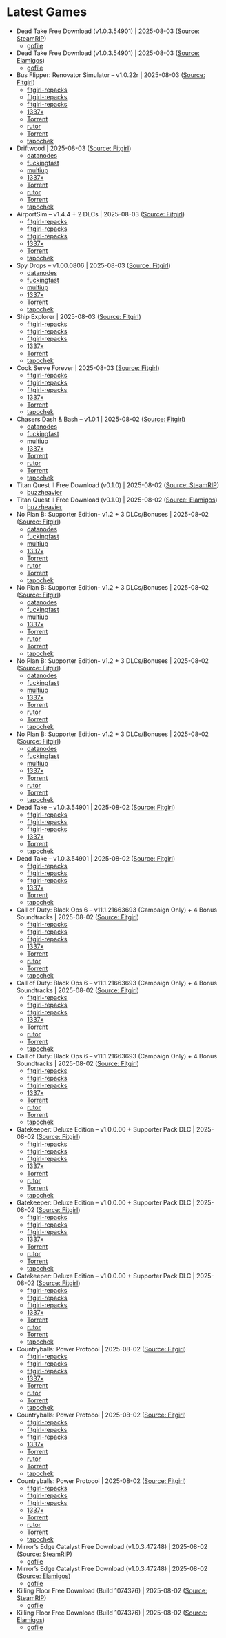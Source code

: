 # Latest Games

- Dead Take Free Download (v1.0.3.54901) | 2025-08-03 ([Source: SteamRIP](https://steamrip.com/dead-take-free-download/))
  - [gofile](https://gofile.io/d/vqZKXn)
- Dead Take Free Download (v1.0.3.54901) | 2025-08-03 ([Source: Elamigos](https://steamrip.com/dead-take-free-download/))
  - [gofile](https://gofile.io/d/vqZKXn)
- Bus Flipper: Renovator Simulator – v1.0.22r | 2025-08-03 ([Source: Fitgirl](https://fitgirl-repacks.site/bus-flipper-renovator-simulator/))
  - [fitgirl-repacks](https://paste.fitgirl-repacks.site/?dbb84b728e66194d#Ch7pem1Gqt9E1FL7ETqY85kFDLfEsGXU83paGmfrS1zy)
  - [fitgirl-repacks](https://paste.fitgirl-repacks.site/?243e8061a1da8ec9#A5AwKkxXxEV9x1yapWCTP9Qi3TFnqUB3KeuNKaei8Nk)
  - [fitgirl-repacks](https://paste.fitgirl-repacks.site/?974b902075941c4d#3U7od6HcqKQVnUhpwHwfJYWZN99bkDbpSLmgNrzXnvaq)
  - [1337x](https://1337x.to/torrent/6456100/Bus-Flipper-Renovator-Simulator-v1-0-22r-MULTi9-FitGirl-Repack/)
  - <a href="magnet:?xt=urn:btih:C325FF1C4CF20D0A2B943304FC6592D0DEB1D560&dn=Bus+Flipper%3A+Renovator+Simulator+%28v1.0.22r%2C+MULTi9%29+%5BFitGirl+Repack%5D&tr=udp%3A%2F%2Fopentor.net%3A6969&tr=udp%3A%2F%2Ftracker.torrent.eu.org%3A451%2Fannounce&tr=udp%3A%2F%2Ftracker.theoks.net%3A6969%2Fannounce&tr=udp%3A%2F%2Ftracker.ccp.ovh%3A6969%2Fannounce&tr=udp%3A%2F%2Ftracker.opentrackr.org%3A1337%2Fannounce&tr=http%3A%2F%2Ftracker.opentrackr.org%3A1337%2Fannounce&tr=udp%3A%2F%2Fopen.stealth.si%3A80%2Fannounce&tr=https%3A%2F%2Ftracker.tamersunion.org%3A443%2Fannounce&tr=udp%3A%2F%2Fexplodie.org%3A6969%2Fannounce&tr=http%3A%2F%2Ftracker.bt4g.com%3A2095%2Fannounce&tr=udp%3A%2F%2Fbt2.archive.org%3A6969%2Fannounce&tr=udp%3A%2F%2Fbt1.archive.org%3A6969%2Fannounce&tr=udp%3A%2F%2Ftracker.filemail.com%3A6969%2Fannounce&tr=udp%3A%2F%2Ftracker1.bt.moack.co.kr%3A80%2Fannounce&tr=udp%3A%2F%2Ftracker.opentrackr.org%3A1337%2Fannounce&tr=http%3A%2F%2Ftracker.openbittorrent.com%3A80%2Fannounce&tr=udp%3A%2F%2Fopentracker.i2p.rocks%3A6969%2Fannounce&tr=udp%3A%2F%2Ftracker.internetwarriors.net%3A1337%2Fannounce&tr=udp%3A%2F%2Ftracker.leechers-paradise.org%3A6969%2Fannounce&tr=udp%3A%2F%2Fcoppersurfer.tk%3A6969%2Fannounce&tr=udp%3A%2F%2Ftracker.zer0day.to%3A1337%2Fannounce">Torrent</a>
  - [rutor](http://rutor.info/torrent/1048087/bus-flipper-renovator-simulator-v-1.0.22r-2025-pc-repack-ot-fitgirl)
  - <a href="magnet:?xt=urn:btih:c325ff1c4cf20d0a2b943304fc6592d0deb1d560&dn=rutor.info_Bus+Flipper%3A+Renovator+Simulator+%5Bv+1.0.22r%5D+%282025%29+PC+%7C+RePack+%D0%BE%D1%82+FitGirl&tr=udp://opentor.net:6969&tr=http://retracker.local/announce">Torrent</a>
  - [tapochek](https://tapochek.net/viewtopic.php?p=3068052)
- Driftwood | 2025-08-03 ([Source: Fitgirl](https://fitgirl-repacks.site/driftwood/))
  - [datanodes](https://datanodes.to/hg6u9i61m5vw/Driftwood_--_fitgirl-repacks.site_--_.rar)
  - [fuckingfast](https://fuckingfast.co/iwap9422uqyr#Driftwood_--_fitgirl-repacks.site_--_.rar)
  - [multiup](https://multiup.io/download/32d3dbbb986dd2985644ddbac3670e07/Driftwood_--_fitgirl-repacks.site_--_.rar)
  - [1337x](https://1337x.to/torrent/6456076/Driftwood-MULTi30-FitGirl-Repack/)
  - <a href="magnet:?xt=urn:btih:8E0DFF8557B8A68F1F3CF6FDF37907066DC5FF87&dn=Driftwood+%28MULTi30%29+%5BFitGirl+Repack%5D&tr=udp%3A%2F%2Fopentor.net%3A6969&tr=udp%3A%2F%2Ftracker.torrent.eu.org%3A451%2Fannounce&tr=udp%3A%2F%2Ftracker.theoks.net%3A6969%2Fannounce&tr=udp%3A%2F%2Ftracker.ccp.ovh%3A6969%2Fannounce&tr=udp%3A%2F%2Ftracker.opentrackr.org%3A1337%2Fannounce&tr=http%3A%2F%2Ftracker.opentrackr.org%3A1337%2Fannounce&tr=udp%3A%2F%2Fopen.stealth.si%3A80%2Fannounce&tr=https%3A%2F%2Ftracker.tamersunion.org%3A443%2Fannounce&tr=udp%3A%2F%2Fexplodie.org%3A6969%2Fannounce&tr=http%3A%2F%2Ftracker.bt4g.com%3A2095%2Fannounce&tr=udp%3A%2F%2Fbt2.archive.org%3A6969%2Fannounce&tr=udp%3A%2F%2Fbt1.archive.org%3A6969%2Fannounce&tr=udp%3A%2F%2Ftracker.filemail.com%3A6969%2Fannounce&tr=udp%3A%2F%2Ftracker1.bt.moack.co.kr%3A80%2Fannounce&tr=udp%3A%2F%2Ftracker.opentrackr.org%3A1337%2Fannounce&tr=http%3A%2F%2Ftracker.openbittorrent.com%3A80%2Fannounce&tr=udp%3A%2F%2Fopentracker.i2p.rocks%3A6969%2Fannounce&tr=udp%3A%2F%2Ftracker.internetwarriors.net%3A1337%2Fannounce&tr=udp%3A%2F%2Ftracker.leechers-paradise.org%3A6969%2Fannounce&tr=udp%3A%2F%2Fcoppersurfer.tk%3A6969%2Fannounce&tr=udp%3A%2F%2Ftracker.zer0day.to%3A1337%2Fannounce">Torrent</a>
  - [rutor](http://rutor.info/torrent/1048086/driftwood-v-1.0-2025-pc-repack-ot-fitgirl)
  - <a href="magnet:?xt=urn:btih:8e0dff8557b8a68f1f3cf6fdf37907066dc5ff87&dn=rutor.info_Driftwood+%5Bv+1.0%5D+%282025%29+PC+%7C+RePack+%D0%BE%D1%82+FitGirl&tr=udp://opentor.net:6969&tr=http://retracker.local/announce">Torrent</a>
  - [tapochek](https://tapochek.net/viewtopic.php?p=3068046)
- AirportSim – v1.4.4 + 2 DLCs | 2025-08-03 ([Source: Fitgirl](https://fitgirl-repacks.site/airportsim/))
  - [fitgirl-repacks](https://paste.fitgirl-repacks.site/?0fbf4c329b816ff3#HbEUQWCWdcxfk5JXTj4gZdSPNB8uydeF2UaTdBaPSzkD)
  - [fitgirl-repacks](https://paste.fitgirl-repacks.site/?d9c88d8421808a05#7sDAbYiF7GXKKcaZe7x2mDX4QVK1FLEX8vahkv46Wc9F)
  - [fitgirl-repacks](https://paste.fitgirl-repacks.site/?7d18ee33adb31a89#2wpw62tVMS5gbHTcze7FWVX3oMJvCzxdT2aBLwMw9Pbg)
  - [1337x](https://1337x.to/torrent/6455844/AirportSim-v1-4-4-2-DLCs-MULTi10-FitGirl-Repack/)
  - <a href="magnet:?xt=urn:btih:C19907419FB5AA1499AB967C79669D9DB9A3BCA8&dn=AirportSim+%28v1.4.4+%2B+2+DLCs%2C+MULTi10%29+%5BFitGirl+Repack%5D&tr=udp%3A%2F%2Ftracker.torrent.eu.org%3A451%2Fannounce&tr=udp%3A%2F%2Ftracker.theoks.net%3A6969%2Fannounce&tr=udp%3A%2F%2Ftracker.ccp.ovh%3A6969%2Fannounce&tr=udp%3A%2F%2Ftracker.opentrackr.org%3A1337%2Fannounce&tr=http%3A%2F%2Ftracker.opentrackr.org%3A1337%2Fannounce&tr=udp%3A%2F%2Fopen.stealth.si%3A80%2Fannounce&tr=https%3A%2F%2Ftracker.tamersunion.org%3A443%2Fannounce&tr=udp%3A%2F%2Fexplodie.org%3A6969%2Fannounce&tr=http%3A%2F%2Ftracker.bt4g.com%3A2095%2Fannounce&tr=udp%3A%2F%2Fbt2.archive.org%3A6969%2Fannounce&tr=udp%3A%2F%2Fbt1.archive.org%3A6969%2Fannounce&tr=udp%3A%2F%2Ftracker.filemail.com%3A6969%2Fannounce&tr=udp%3A%2F%2Ftracker1.bt.moack.co.kr%3A80%2Fannounce&tr=http%3A%2F%2Fopen.acgnxtracker.com%3A80%2Fannounce&tr=udp%3A%2F%2Ftracker.opentrackr.org%3A1337%2Fannounce&tr=http%3A%2F%2Ftracker.openbittorrent.com%3A80%2Fannounce&tr=udp%3A%2F%2Fopentracker.i2p.rocks%3A6969%2Fannounce&tr=udp%3A%2F%2Ftracker.internetwarriors.net%3A1337%2Fannounce&tr=udp%3A%2F%2Ftracker.leechers-paradise.org%3A6969%2Fannounce&tr=udp%3A%2F%2Fcoppersurfer.tk%3A6969%2Fannounce&tr=udp%3A%2F%2Ftracker.zer0day.to%3A1337%2Fannounce">Torrent</a>
  - [tapochek](https://tapochek.net/viewtopic.php?p=2944194)
- Spy Drops – v1.00.0806 | 2025-08-03 ([Source: Fitgirl](https://fitgirl-repacks.site/spy-drops/))
  - [datanodes](https://datanodes.to/vk4rc9p80hdv/Spy_Drops_--_fitgirl-repacks.site_--_.rar)
  - [fuckingfast](https://fuckingfast.co/r5l3q87qd2mx#Spy_Drops_--_fitgirl-repacks.site_--_.rar)
  - [multiup](https://multiup.io/download/e40dc376e5e9fe67c8083e4671f67b8f/Spy_Drops_--_fitgirl-repacks.site_--_.rar)
  - [1337x](https://1337x.to/torrent/6455826/Spy-Drops-v1-00-0806-MULTi8-FitGirl-Repack/)
  - <a href="magnet:?xt=urn:btih:8F71F7C5A1576928BD05ECE2F0DA65E262B220BA&dn=Spy+Drops+%28v1.00.0806%2C+MULTi8%29+%5BFitGirl+Repack%5D&tr=udp%3A%2F%2Ftracker.torrent.eu.org%3A451%2Fannounce&tr=udp%3A%2F%2Ftracker.theoks.net%3A6969%2Fannounce&tr=udp%3A%2F%2Ftracker.ccp.ovh%3A6969%2Fannounce&tr=udp%3A%2F%2Ftracker.opentrackr.org%3A1337%2Fannounce&tr=http%3A%2F%2Ftracker.opentrackr.org%3A1337%2Fannounce&tr=udp%3A%2F%2Fopen.stealth.si%3A80%2Fannounce&tr=https%3A%2F%2Ftracker.tamersunion.org%3A443%2Fannounce&tr=udp%3A%2F%2Fexplodie.org%3A6969%2Fannounce&tr=http%3A%2F%2Ftracker.bt4g.com%3A2095%2Fannounce&tr=udp%3A%2F%2Fbt2.archive.org%3A6969%2Fannounce&tr=udp%3A%2F%2Fbt1.archive.org%3A6969%2Fannounce&tr=udp%3A%2F%2Ftracker.filemail.com%3A6969%2Fannounce&tr=udp%3A%2F%2Ftracker1.bt.moack.co.kr%3A80%2Fannounce&tr=http%3A%2F%2Fopen.acgnxtracker.com%3A80%2Fannounce&tr=udp%3A%2F%2Ftracker.opentrackr.org%3A1337%2Fannounce&tr=http%3A%2F%2Ftracker.openbittorrent.com%3A80%2Fannounce&tr=udp%3A%2F%2Fopentracker.i2p.rocks%3A6969%2Fannounce&tr=udp%3A%2F%2Ftracker.internetwarriors.net%3A1337%2Fannounce&tr=udp%3A%2F%2Ftracker.leechers-paradise.org%3A6969%2Fannounce&tr=udp%3A%2F%2Fcoppersurfer.tk%3A6969%2Fannounce&tr=udp%3A%2F%2Ftracker.zer0day.to%3A1337%2Fannounce">Torrent</a>
  - [tapochek](https://tapochek.net/viewtopic.php?p=3067954)
- Ship Explorer | 2025-08-03 ([Source: Fitgirl](https://fitgirl-repacks.site/ship-explorer/))
  - [fitgirl-repacks](https://paste.fitgirl-repacks.site/?c08ffbdc9472f487#CS3kNR7VnUJ6PgEd7hQyWUacMKWpyPhsKJyRpTBE4auf)
  - [fitgirl-repacks](https://paste.fitgirl-repacks.site/?9ef52e460a87dbb0#4n9ng3MC3MAydPF1WrkcHdCBBDKCsTtKRC748akH2W5B)
  - [fitgirl-repacks](https://paste.fitgirl-repacks.site/?f433a430507c78c7#CwsrfEKFQ77Y49PDvL1VqCQic4hvjGKHTebh8V7h59Zg)
  - [1337x](https://1337x.to/torrent/6455806/Ship-Explorer-FitGirl-Repack/)
  - <a href="magnet:?xt=urn:btih:DE81D513BA586A57075965A9196B2789647A56F6&dn=Ship+Explorer+%5BFitGirl+Repack%5D&tr=udp%3A%2F%2Ftracker.torrent.eu.org%3A451%2Fannounce&tr=udp%3A%2F%2Ftracker.theoks.net%3A6969%2Fannounce&tr=udp%3A%2F%2Ftracker.ccp.ovh%3A6969%2Fannounce&tr=udp%3A%2F%2Ftracker.opentrackr.org%3A1337%2Fannounce&tr=http%3A%2F%2Ftracker.opentrackr.org%3A1337%2Fannounce&tr=udp%3A%2F%2Fopen.stealth.si%3A80%2Fannounce&tr=https%3A%2F%2Ftracker.tamersunion.org%3A443%2Fannounce&tr=udp%3A%2F%2Fexplodie.org%3A6969%2Fannounce&tr=http%3A%2F%2Ftracker.bt4g.com%3A2095%2Fannounce&tr=udp%3A%2F%2Fbt2.archive.org%3A6969%2Fannounce&tr=udp%3A%2F%2Fbt1.archive.org%3A6969%2Fannounce&tr=udp%3A%2F%2Ftracker.filemail.com%3A6969%2Fannounce&tr=udp%3A%2F%2Ftracker1.bt.moack.co.kr%3A80%2Fannounce&tr=http%3A%2F%2Fopen.acgnxtracker.com%3A80%2Fannounce&tr=udp%3A%2F%2Ftracker.opentrackr.org%3A1337%2Fannounce&tr=http%3A%2F%2Ftracker.openbittorrent.com%3A80%2Fannounce&tr=udp%3A%2F%2Fopentracker.i2p.rocks%3A6969%2Fannounce&tr=udp%3A%2F%2Ftracker.internetwarriors.net%3A1337%2Fannounce&tr=udp%3A%2F%2Ftracker.leechers-paradise.org%3A6969%2Fannounce&tr=udp%3A%2F%2Fcoppersurfer.tk%3A6969%2Fannounce&tr=udp%3A%2F%2Ftracker.zer0day.to%3A1337%2Fannounce">Torrent</a>
  - [tapochek](https://tapochek.net/viewtopic.php?p=3067948)
- Cook Serve Forever | 2025-08-03 ([Source: Fitgirl](https://fitgirl-repacks.site/cook-serve-forever/))
  - [fitgirl-repacks](https://paste.fitgirl-repacks.site/?4f675fb46415782e#96awuQUArwzXpauEFciaVoyvju53TmE5DE2k1z7bW1Dm)
  - [fitgirl-repacks](https://paste.fitgirl-repacks.site/?f2da56804a7ae494#B54SPD4ao2oNxks83ztCRwp4EwopFgMeFfGv1jyJeKuE)
  - [fitgirl-repacks](https://paste.fitgirl-repacks.site/?6e1e6e7f3f21a12d#58bGAAiAkYYYDiEEWWgJFKXW1WP2fx3fnh8PoGRDFxWZ)
  - [1337x](https://1337x.to/torrent/6455791/Cook-Serve-Forever-FitGirl-Repack-Selective-Download-from-1-8-GB/)
  - <a href="magnet:?xt=urn:btih:901B615FD481578453C46798FA99874C52647192&dn=Cook+Serve+Forever+%5BFitGirl+Repack%2C+Selective+Download+-+from+1.8+GB%5D&tr=udp%3A%2F%2Ftracker.torrent.eu.org%3A451%2Fannounce&tr=udp%3A%2F%2Ftracker.theoks.net%3A6969%2Fannounce&tr=udp%3A%2F%2Ftracker.ccp.ovh%3A6969%2Fannounce&tr=udp%3A%2F%2Ftracker.opentrackr.org%3A1337%2Fannounce&tr=http%3A%2F%2Ftracker.opentrackr.org%3A1337%2Fannounce&tr=udp%3A%2F%2Fopen.stealth.si%3A80%2Fannounce&tr=https%3A%2F%2Ftracker.tamersunion.org%3A443%2Fannounce&tr=udp%3A%2F%2Fexplodie.org%3A6969%2Fannounce&tr=http%3A%2F%2Ftracker.bt4g.com%3A2095%2Fannounce&tr=udp%3A%2F%2Fbt2.archive.org%3A6969%2Fannounce&tr=udp%3A%2F%2Fbt1.archive.org%3A6969%2Fannounce&tr=udp%3A%2F%2Ftracker.filemail.com%3A6969%2Fannounce&tr=udp%3A%2F%2Ftracker1.bt.moack.co.kr%3A80%2Fannounce&tr=http%3A%2F%2Fopen.acgnxtracker.com%3A80%2Fannounce&tr=udp%3A%2F%2Ftracker.opentrackr.org%3A1337%2Fannounce&tr=http%3A%2F%2Ftracker.openbittorrent.com%3A80%2Fannounce&tr=udp%3A%2F%2Fopentracker.i2p.rocks%3A6969%2Fannounce&tr=udp%3A%2F%2Ftracker.internetwarriors.net%3A1337%2Fannounce&tr=udp%3A%2F%2Ftracker.leechers-paradise.org%3A6969%2Fannounce&tr=udp%3A%2F%2Fcoppersurfer.tk%3A6969%2Fannounce&tr=udp%3A%2F%2Ftracker.zer0day.to%3A1337%2Fannounce">Torrent</a>
  - [tapochek](https://tapochek.net/viewtopic.php?p=3067941)
- Chasers Dash & Bash – v1.0.1 | 2025-08-02 ([Source: Fitgirl](https://fitgirl-repacks.site/chasers-dash-and-bash/))
  - [datanodes](https://datanodes.to/ei5gk6zyndyf/Chasers_Dash_and_Bash_--_fitgirl-repacks.site_--_.rar)
  - [fuckingfast](https://fuckingfast.co/f28w3s8bwxhh#Chasers_Dash_and_Bash_--_fitgirl-repacks.site_--_.rar)
  - [multiup](https://multiup.io/download/a974c9ec4293e628aed37145e6995c61/Chasers_Dash_and_Bash_--_fitgirl-repacks.site_--_.rar)
  - [1337x](https://1337x.to/torrent/6455550/Chasers-Dash-Bash-v1-0-1-MULTi6-FitGirl-Repack/)
  - <a href="magnet:?xt=urn:btih:D12C3B2284D7954ABC7E16240E924C59C30BC3FB&dn=Chasers+Dash+%26amp%3B+Bash+%28v1.0.1%2C+MULTi6%29+%5BFitGirl+Repack%5D&tr=udp%3A%2F%2Fopentor.net%3A6969&tr=udp%3A%2F%2Ftracker.torrent.eu.org%3A451%2Fannounce&tr=udp%3A%2F%2Ftracker.theoks.net%3A6969%2Fannounce&tr=udp%3A%2F%2Ftracker.ccp.ovh%3A6969%2Fannounce&tr=udp%3A%2F%2Ftracker.opentrackr.org%3A1337%2Fannounce&tr=http%3A%2F%2Ftracker.opentrackr.org%3A1337%2Fannounce&tr=udp%3A%2F%2Fopen.stealth.si%3A80%2Fannounce&tr=https%3A%2F%2Ftracker.tamersunion.org%3A443%2Fannounce&tr=udp%3A%2F%2Fexplodie.org%3A6969%2Fannounce&tr=http%3A%2F%2Ftracker.bt4g.com%3A2095%2Fannounce&tr=udp%3A%2F%2Fbt2.archive.org%3A6969%2Fannounce&tr=udp%3A%2F%2Fbt1.archive.org%3A6969%2Fannounce&tr=udp%3A%2F%2Ftracker.filemail.com%3A6969%2Fannounce&tr=udp%3A%2F%2Ftracker1.bt.moack.co.kr%3A80%2Fannounce&tr=udp%3A%2F%2Ftracker.opentrackr.org%3A1337%2Fannounce&tr=http%3A%2F%2Ftracker.openbittorrent.com%3A80%2Fannounce&tr=udp%3A%2F%2Fopentracker.i2p.rocks%3A6969%2Fannounce&tr=udp%3A%2F%2Ftracker.internetwarriors.net%3A1337%2Fannounce&tr=udp%3A%2F%2Ftracker.leechers-paradise.org%3A6969%2Fannounce&tr=udp%3A%2F%2Fcoppersurfer.tk%3A6969%2Fannounce&tr=udp%3A%2F%2Ftracker.zer0day.to%3A1337%2Fannounce">Torrent</a>
  - [rutor](http://rutor.info/torrent/1047962/chasers-dash-bash-v-1.0.1-2025-pc-repack-ot-fitgirl)
  - <a href="magnet:?xt=urn:btih:d12c3b2284d7954abc7e16240e924c59c30bc3fb&dn=rutor.info_Chasers+Dash+%26+Bash+%5Bv+1.0.1%5D+%282025%29+PC+%7C+RePack+%D0%BE%D1%82+FitGirl&tr=udp://opentor.net:6969&tr=http://retracker.local/announce">Torrent</a>
  - [tapochek](https://tapochek.net/viewtopic.php?p=3067894)
- Titan Quest II Free Download (v0.1.0) | 2025-08-02 ([Source: SteamRIP](https://steamrip.com/titan-quest-ii-free-download/))
  - [buzzheavier](https://buzzheavier.com/twf0sgx9ouz5)
- Titan Quest II Free Download (v0.1.0) | 2025-08-02 ([Source: Elamigos](https://steamrip.com/titan-quest-ii-free-download/))
  - [buzzheavier](https://buzzheavier.com/twf0sgx9ouz5)
- No Plan B: Supporter Edition- v1.2 + 3 DLCs/Bonuses | 2025-08-02 ([Source: Fitgirl](https://fitgirl-repacks.site/no-plan-b/))
  - [datanodes](https://datanodes.to/c3cborc0wklf/No_Plan_B_--_fitgirl-repacks.site_--_.rar)
  - [fuckingfast](https://fuckingfast.co/ymvqyk2zjeyk#No_Plan_B_--_fitgirl-repacks.site_--_.rar)
  - [multiup](https://multiup.io/download/afd0b0d1379ea1f719254f9a3d0a472c/No_Plan_B_--_fitgirl-repacks.site_--_.rar)
  - [1337x](https://1337x.to/torrent/6455521/No-Plan-B-Supporter-Edition-v1-2-3-DLCs-Bonuses-MULTi22-FitGirl-Repack/)
  - <a href="magnet:?xt=urn:btih:EE4DA457040A72CC6BB1EF684BFC330AB897A754&dn=No+Plan+B%3A+Supporter+Edition+%28v1.2+%2B+3+DLCs%2FBonuses%2C+MULTi22%29+%5BFitGirl+Repack%5D&tr=udp%3A%2F%2Fopentor.net%3A6969&tr=udp%3A%2F%2Ftracker.torrent.eu.org%3A451%2Fannounce&tr=udp%3A%2F%2Ftracker.theoks.net%3A6969%2Fannounce&tr=udp%3A%2F%2Ftracker.ccp.ovh%3A6969%2Fannounce&tr=udp%3A%2F%2Ftracker.opentrackr.org%3A1337%2Fannounce&tr=http%3A%2F%2Ftracker.opentrackr.org%3A1337%2Fannounce&tr=udp%3A%2F%2Fopen.stealth.si%3A80%2Fannounce&tr=https%3A%2F%2Ftracker.tamersunion.org%3A443%2Fannounce&tr=udp%3A%2F%2Fexplodie.org%3A6969%2Fannounce&tr=http%3A%2F%2Ftracker.bt4g.com%3A2095%2Fannounce&tr=udp%3A%2F%2Fbt2.archive.org%3A6969%2Fannounce&tr=udp%3A%2F%2Fbt1.archive.org%3A6969%2Fannounce&tr=udp%3A%2F%2Ftracker.filemail.com%3A6969%2Fannounce&tr=udp%3A%2F%2Ftracker1.bt.moack.co.kr%3A80%2Fannounce&tr=udp%3A%2F%2Ftracker.opentrackr.org%3A1337%2Fannounce&tr=http%3A%2F%2Ftracker.openbittorrent.com%3A80%2Fannounce&tr=udp%3A%2F%2Fopentracker.i2p.rocks%3A6969%2Fannounce&tr=udp%3A%2F%2Ftracker.internetwarriors.net%3A1337%2Fannounce&tr=udp%3A%2F%2Ftracker.leechers-paradise.org%3A6969%2Fannounce&tr=udp%3A%2F%2Fcoppersurfer.tk%3A6969%2Fannounce&tr=udp%3A%2F%2Ftracker.zer0day.to%3A1337%2Fannounce">Torrent</a>
  - [rutor](http://rutor.info/torrent/978627/no-plan-b-supporter-edition-v1.2-dlcs-2024-pc-repack-ot-fitgirl)
  - <a href="magnet:?xt=urn:btih:ee4da457040a72cc6bb1ef684bfc330ab897a754&dn=rutor.info_No+Plan+B%3A+Supporter+Edition+%5Bv1.2+%2B+DLC%27s%5D+%282024%29+PC+%7C+RePack+%D0%BE%D1%82+FitGirl&tr=udp://opentor.net:6969&tr=http://retracker.local/announce">Torrent</a>
  - [tapochek](https://tapochek.net/viewtopic.php?p=2974069)
- No Plan B: Supporter Edition- v1.2 + 3 DLCs/Bonuses | 2025-08-02 ([Source: Fitgirl](https://fitgirl-repacks.site/no-plan-b/))
  - [datanodes](https://datanodes.to/c3cborc0wklf/No_Plan_B_--_fitgirl-repacks.site_--_.rar)
  - [fuckingfast](https://fuckingfast.co/ymvqyk2zjeyk#No_Plan_B_--_fitgirl-repacks.site_--_.rar)
  - [multiup](https://multiup.io/download/afd0b0d1379ea1f719254f9a3d0a472c/No_Plan_B_--_fitgirl-repacks.site_--_.rar)
  - [1337x](https://1337x.to/torrent/6455521/No-Plan-B-Supporter-Edition-v1-2-3-DLCs-Bonuses-MULTi22-FitGirl-Repack/)
  - <a href="magnet:?xt=urn:btih:EE4DA457040A72CC6BB1EF684BFC330AB897A754&dn=No+Plan+B%3A+Supporter+Edition+%28v1.2+%2B+3+DLCs%2FBonuses%2C+MULTi22%29+%5BFitGirl+Repack%5D&tr=udp%3A%2F%2Fopentor.net%3A6969&tr=udp%3A%2F%2Ftracker.torrent.eu.org%3A451%2Fannounce&tr=udp%3A%2F%2Ftracker.theoks.net%3A6969%2Fannounce&tr=udp%3A%2F%2Ftracker.ccp.ovh%3A6969%2Fannounce&tr=udp%3A%2F%2Ftracker.opentrackr.org%3A1337%2Fannounce&tr=http%3A%2F%2Ftracker.opentrackr.org%3A1337%2Fannounce&tr=udp%3A%2F%2Fopen.stealth.si%3A80%2Fannounce&tr=https%3A%2F%2Ftracker.tamersunion.org%3A443%2Fannounce&tr=udp%3A%2F%2Fexplodie.org%3A6969%2Fannounce&tr=http%3A%2F%2Ftracker.bt4g.com%3A2095%2Fannounce&tr=udp%3A%2F%2Fbt2.archive.org%3A6969%2Fannounce&tr=udp%3A%2F%2Fbt1.archive.org%3A6969%2Fannounce&tr=udp%3A%2F%2Ftracker.filemail.com%3A6969%2Fannounce&tr=udp%3A%2F%2Ftracker1.bt.moack.co.kr%3A80%2Fannounce&tr=udp%3A%2F%2Ftracker.opentrackr.org%3A1337%2Fannounce&tr=http%3A%2F%2Ftracker.openbittorrent.com%3A80%2Fannounce&tr=udp%3A%2F%2Fopentracker.i2p.rocks%3A6969%2Fannounce&tr=udp%3A%2F%2Ftracker.internetwarriors.net%3A1337%2Fannounce&tr=udp%3A%2F%2Ftracker.leechers-paradise.org%3A6969%2Fannounce&tr=udp%3A%2F%2Fcoppersurfer.tk%3A6969%2Fannounce&tr=udp%3A%2F%2Ftracker.zer0day.to%3A1337%2Fannounce">Torrent</a>
  - [rutor](http://rutor.info/torrent/978627/no-plan-b-supporter-edition-v1.2-dlcs-2024-pc-repack-ot-fitgirl)
  - <a href="magnet:?xt=urn:btih:ee4da457040a72cc6bb1ef684bfc330ab897a754&dn=rutor.info_No+Plan+B%3A+Supporter+Edition+%5Bv1.2+%2B+DLC%27s%5D+%282024%29+PC+%7C+RePack+%D0%BE%D1%82+FitGirl&tr=udp://opentor.net:6969&tr=http://retracker.local/announce">Torrent</a>
  - [tapochek](https://tapochek.net/viewtopic.php?p=2974069)
- No Plan B: Supporter Edition- v1.2 + 3 DLCs/Bonuses | 2025-08-02 ([Source: Fitgirl](https://fitgirl-repacks.site/no-plan-b/))
  - [datanodes](https://datanodes.to/c3cborc0wklf/No_Plan_B_--_fitgirl-repacks.site_--_.rar)
  - [fuckingfast](https://fuckingfast.co/ymvqyk2zjeyk#No_Plan_B_--_fitgirl-repacks.site_--_.rar)
  - [multiup](https://multiup.io/download/afd0b0d1379ea1f719254f9a3d0a472c/No_Plan_B_--_fitgirl-repacks.site_--_.rar)
  - [1337x](https://1337x.to/torrent/6455521/No-Plan-B-Supporter-Edition-v1-2-3-DLCs-Bonuses-MULTi22-FitGirl-Repack/)
  - <a href="magnet:?xt=urn:btih:EE4DA457040A72CC6BB1EF684BFC330AB897A754&dn=No+Plan+B%3A+Supporter+Edition+%28v1.2+%2B+3+DLCs%2FBonuses%2C+MULTi22%29+%5BFitGirl+Repack%5D&tr=udp%3A%2F%2Fopentor.net%3A6969&tr=udp%3A%2F%2Ftracker.torrent.eu.org%3A451%2Fannounce&tr=udp%3A%2F%2Ftracker.theoks.net%3A6969%2Fannounce&tr=udp%3A%2F%2Ftracker.ccp.ovh%3A6969%2Fannounce&tr=udp%3A%2F%2Ftracker.opentrackr.org%3A1337%2Fannounce&tr=http%3A%2F%2Ftracker.opentrackr.org%3A1337%2Fannounce&tr=udp%3A%2F%2Fopen.stealth.si%3A80%2Fannounce&tr=https%3A%2F%2Ftracker.tamersunion.org%3A443%2Fannounce&tr=udp%3A%2F%2Fexplodie.org%3A6969%2Fannounce&tr=http%3A%2F%2Ftracker.bt4g.com%3A2095%2Fannounce&tr=udp%3A%2F%2Fbt2.archive.org%3A6969%2Fannounce&tr=udp%3A%2F%2Fbt1.archive.org%3A6969%2Fannounce&tr=udp%3A%2F%2Ftracker.filemail.com%3A6969%2Fannounce&tr=udp%3A%2F%2Ftracker1.bt.moack.co.kr%3A80%2Fannounce&tr=udp%3A%2F%2Ftracker.opentrackr.org%3A1337%2Fannounce&tr=http%3A%2F%2Ftracker.openbittorrent.com%3A80%2Fannounce&tr=udp%3A%2F%2Fopentracker.i2p.rocks%3A6969%2Fannounce&tr=udp%3A%2F%2Ftracker.internetwarriors.net%3A1337%2Fannounce&tr=udp%3A%2F%2Ftracker.leechers-paradise.org%3A6969%2Fannounce&tr=udp%3A%2F%2Fcoppersurfer.tk%3A6969%2Fannounce&tr=udp%3A%2F%2Ftracker.zer0day.to%3A1337%2Fannounce">Torrent</a>
  - [rutor](http://rutor.info/torrent/978627/no-plan-b-supporter-edition-v1.2-dlcs-2024-pc-repack-ot-fitgirl)
  - <a href="magnet:?xt=urn:btih:ee4da457040a72cc6bb1ef684bfc330ab897a754&dn=rutor.info_No+Plan+B%3A+Supporter+Edition+%5Bv1.2+%2B+DLC%27s%5D+%282024%29+PC+%7C+RePack+%D0%BE%D1%82+FitGirl&tr=udp://opentor.net:6969&tr=http://retracker.local/announce">Torrent</a>
  - [tapochek](https://tapochek.net/viewtopic.php?p=2974069)
- No Plan B: Supporter Edition- v1.2 + 3 DLCs/Bonuses | 2025-08-02 ([Source: Fitgirl](https://fitgirl-repacks.site/no-plan-b/))
  - [datanodes](https://datanodes.to/c3cborc0wklf/No_Plan_B_--_fitgirl-repacks.site_--_.rar)
  - [fuckingfast](https://fuckingfast.co/ymvqyk2zjeyk#No_Plan_B_--_fitgirl-repacks.site_--_.rar)
  - [multiup](https://multiup.io/download/afd0b0d1379ea1f719254f9a3d0a472c/No_Plan_B_--_fitgirl-repacks.site_--_.rar)
  - [1337x](https://1337x.to/torrent/6455521/No-Plan-B-Supporter-Edition-v1-2-3-DLCs-Bonuses-MULTi22-FitGirl-Repack/)
  - <a href="magnet:?xt=urn:btih:EE4DA457040A72CC6BB1EF684BFC330AB897A754&dn=No+Plan+B%3A+Supporter+Edition+%28v1.2+%2B+3+DLCs%2FBonuses%2C+MULTi22%29+%5BFitGirl+Repack%5D&tr=udp%3A%2F%2Fopentor.net%3A6969&tr=udp%3A%2F%2Ftracker.torrent.eu.org%3A451%2Fannounce&tr=udp%3A%2F%2Ftracker.theoks.net%3A6969%2Fannounce&tr=udp%3A%2F%2Ftracker.ccp.ovh%3A6969%2Fannounce&tr=udp%3A%2F%2Ftracker.opentrackr.org%3A1337%2Fannounce&tr=http%3A%2F%2Ftracker.opentrackr.org%3A1337%2Fannounce&tr=udp%3A%2F%2Fopen.stealth.si%3A80%2Fannounce&tr=https%3A%2F%2Ftracker.tamersunion.org%3A443%2Fannounce&tr=udp%3A%2F%2Fexplodie.org%3A6969%2Fannounce&tr=http%3A%2F%2Ftracker.bt4g.com%3A2095%2Fannounce&tr=udp%3A%2F%2Fbt2.archive.org%3A6969%2Fannounce&tr=udp%3A%2F%2Fbt1.archive.org%3A6969%2Fannounce&tr=udp%3A%2F%2Ftracker.filemail.com%3A6969%2Fannounce&tr=udp%3A%2F%2Ftracker1.bt.moack.co.kr%3A80%2Fannounce&tr=udp%3A%2F%2Ftracker.opentrackr.org%3A1337%2Fannounce&tr=http%3A%2F%2Ftracker.openbittorrent.com%3A80%2Fannounce&tr=udp%3A%2F%2Fopentracker.i2p.rocks%3A6969%2Fannounce&tr=udp%3A%2F%2Ftracker.internetwarriors.net%3A1337%2Fannounce&tr=udp%3A%2F%2Ftracker.leechers-paradise.org%3A6969%2Fannounce&tr=udp%3A%2F%2Fcoppersurfer.tk%3A6969%2Fannounce&tr=udp%3A%2F%2Ftracker.zer0day.to%3A1337%2Fannounce">Torrent</a>
  - [rutor](http://rutor.info/torrent/978627/no-plan-b-supporter-edition-v1.2-dlcs-2024-pc-repack-ot-fitgirl)
  - <a href="magnet:?xt=urn:btih:ee4da457040a72cc6bb1ef684bfc330ab897a754&dn=rutor.info_No+Plan+B%3A+Supporter+Edition+%5Bv1.2+%2B+DLC%27s%5D+%282024%29+PC+%7C+RePack+%D0%BE%D1%82+FitGirl&tr=udp://opentor.net:6969&tr=http://retracker.local/announce">Torrent</a>
  - [tapochek](https://tapochek.net/viewtopic.php?p=2974069)
- Dead Take – v1.0.3.54901 | 2025-08-02 ([Source: Fitgirl](https://fitgirl-repacks.site/dead-take/))
  - [fitgirl-repacks](https://paste.fitgirl-repacks.site/?81ccd0df778879ff#5q8uSjwtzhSDq9VJSu1bT5XE8uLgPVDfaQiiwG7g7pgg)
  - [fitgirl-repacks](https://paste.fitgirl-repacks.site/?37c44c32722b5d3d#HjUQELQsNLgRzMMDDf5eLM7ZcYTo74z8qo9CjUZwHXFy)
  - [fitgirl-repacks](https://fitgirl-repacks.site/dead-take/)
  - [1337x](https://1337x.to/torrent/6455490/Dead-Take-v1-0-3-54901-MULTi11-FitGirl-Repack/)
  - <a href="magnet:?xt=urn:btih:4DE30E5F98C46C2BA91CC5E7450B655D9CC945B3&dn=Dead+Take+%28v1.0.3.54901%2C+MULTi11%29+%5BFitGirl+Repack%5D&tr=udp%3A%2F%2Ftracker.torrent.eu.org%3A451%2Fannounce&tr=udp%3A%2F%2Ftracker.theoks.net%3A6969%2Fannounce&tr=udp%3A%2F%2Ftracker.ccp.ovh%3A6969%2Fannounce&tr=udp%3A%2F%2Ftracker.opentrackr.org%3A1337%2Fannounce&tr=http%3A%2F%2Ftracker.opentrackr.org%3A1337%2Fannounce&tr=udp%3A%2F%2Fopen.stealth.si%3A80%2Fannounce&tr=https%3A%2F%2Ftracker.tamersunion.org%3A443%2Fannounce&tr=udp%3A%2F%2Fexplodie.org%3A6969%2Fannounce&tr=http%3A%2F%2Ftracker.bt4g.com%3A2095%2Fannounce&tr=udp%3A%2F%2Fbt2.archive.org%3A6969%2Fannounce&tr=udp%3A%2F%2Fbt1.archive.org%3A6969%2Fannounce&tr=udp%3A%2F%2Ftracker.filemail.com%3A6969%2Fannounce&tr=udp%3A%2F%2Ftracker1.bt.moack.co.kr%3A80%2Fannounce&tr=http%3A%2F%2Fopen.acgnxtracker.com%3A80%2Fannounce&tr=udp%3A%2F%2Ftracker.opentrackr.org%3A1337%2Fannounce&tr=http%3A%2F%2Ftracker.openbittorrent.com%3A80%2Fannounce&tr=udp%3A%2F%2Fopentracker.i2p.rocks%3A6969%2Fannounce&tr=udp%3A%2F%2Ftracker.internetwarriors.net%3A1337%2Fannounce&tr=udp%3A%2F%2Ftracker.leechers-paradise.org%3A6969%2Fannounce&tr=udp%3A%2F%2Fcoppersurfer.tk%3A6969%2Fannounce&tr=udp%3A%2F%2Ftracker.zer0day.to%3A1337%2Fannounce">Torrent</a>
  - [tapochek](https://tapochek.net/viewtopic.php?p=3067870)
- Dead Take – v1.0.3.54901 | 2025-08-02 ([Source: Fitgirl](https://fitgirl-repacks.site/dead-take/))
  - [fitgirl-repacks](https://paste.fitgirl-repacks.site/?81ccd0df778879ff#5q8uSjwtzhSDq9VJSu1bT5XE8uLgPVDfaQiiwG7g7pgg)
  - [fitgirl-repacks](https://paste.fitgirl-repacks.site/?37c44c32722b5d3d#HjUQELQsNLgRzMMDDf5eLM7ZcYTo74z8qo9CjUZwHXFy)
  - [fitgirl-repacks](https://paste.fitgirl-repacks.site/?137d719dff4894cb#9BXgwPgk84D5evdx5MHo5DVH4UtbVr8DCPwD5rTCHkni)
  - [1337x](https://1337x.to/torrent/6455490/Dead-Take-v1-0-3-54901-MULTi11-FitGirl-Repack/)
  - <a href="magnet:?xt=urn:btih:4DE30E5F98C46C2BA91CC5E7450B655D9CC945B3&dn=Dead+Take+%28v1.0.3.54901%2C+MULTi11%29+%5BFitGirl+Repack%5D&tr=udp%3A%2F%2Ftracker.torrent.eu.org%3A451%2Fannounce&tr=udp%3A%2F%2Ftracker.theoks.net%3A6969%2Fannounce&tr=udp%3A%2F%2Ftracker.ccp.ovh%3A6969%2Fannounce&tr=udp%3A%2F%2Ftracker.opentrackr.org%3A1337%2Fannounce&tr=http%3A%2F%2Ftracker.opentrackr.org%3A1337%2Fannounce&tr=udp%3A%2F%2Fopen.stealth.si%3A80%2Fannounce&tr=https%3A%2F%2Ftracker.tamersunion.org%3A443%2Fannounce&tr=udp%3A%2F%2Fexplodie.org%3A6969%2Fannounce&tr=http%3A%2F%2Ftracker.bt4g.com%3A2095%2Fannounce&tr=udp%3A%2F%2Fbt2.archive.org%3A6969%2Fannounce&tr=udp%3A%2F%2Fbt1.archive.org%3A6969%2Fannounce&tr=udp%3A%2F%2Ftracker.filemail.com%3A6969%2Fannounce&tr=udp%3A%2F%2Ftracker1.bt.moack.co.kr%3A80%2Fannounce&tr=http%3A%2F%2Fopen.acgnxtracker.com%3A80%2Fannounce&tr=udp%3A%2F%2Ftracker.opentrackr.org%3A1337%2Fannounce&tr=http%3A%2F%2Ftracker.openbittorrent.com%3A80%2Fannounce&tr=udp%3A%2F%2Fopentracker.i2p.rocks%3A6969%2Fannounce&tr=udp%3A%2F%2Ftracker.internetwarriors.net%3A1337%2Fannounce&tr=udp%3A%2F%2Ftracker.leechers-paradise.org%3A6969%2Fannounce&tr=udp%3A%2F%2Fcoppersurfer.tk%3A6969%2Fannounce&tr=udp%3A%2F%2Ftracker.zer0day.to%3A1337%2Fannounce">Torrent</a>
  - [tapochek](https://tapochek.net/viewtopic.php?p=3067870)
- Call of Duty: Black Ops 6 – v11.1.21663693 (Campaign Only) + 4 Bonus Soundtracks | 2025-08-02 ([Source: Fitgirl](https://fitgirl-repacks.site/call-of-duty-black-ops-6/))
  - [fitgirl-repacks](https://paste.fitgirl-repacks.site/?8be222188f094f39#9ExR1z8QZMJU8gtLToN6U7S87ETeGJSCZUKDjP9N4JEH)
  - [fitgirl-repacks](https://paste.fitgirl-repacks.site/?8573f62f6b95abe3#6DCcV1WqrDoxjp3ctcLBnfomQPP4sD6QU8aPxdFx4uJi)
  - [fitgirl-repacks](https://fitgirl-repacks.site/call-of-duty-black-ops-6/)
  - [1337x](https://1337x.to/torrent/6455262/Call-of-Duty-Black-Ops-6-v11-1-Campaign-Only-4-Bonus-OSTs-MULTi14-FitGirl-Repack-Selective-Download-from-39-3-GB/)
  - <a href="magnet:?xt=urn:btih:A5CFB2408965EA7D1C21321045A6643D4CEDC11D&dn=Call+of+Duty%3A+Black+Ops+6+%28v11.1%2FCampaign+Only+%2B+4+Bonus+OSTs%2C+MULTi14%29+%5BFitGirl+Repack%2C+Selective+Download+-+from+39.3+GB%5D&tr=udp%3A%2F%2Fopentor.net%3A6969&tr=udp%3A%2F%2Ftracker.torrent.eu.org%3A451%2Fannounce&tr=udp%3A%2F%2Ftracker.theoks.net%3A6969%2Fannounce&tr=udp%3A%2F%2Ftracker.ccp.ovh%3A6969%2Fannounce&tr=udp%3A%2F%2Ftracker.opentrackr.org%3A1337%2Fannounce&tr=http%3A%2F%2Ftracker.opentrackr.org%3A1337%2Fannounce&tr=udp%3A%2F%2Fopen.stealth.si%3A80%2Fannounce&tr=https%3A%2F%2Ftracker.tamersunion.org%3A443%2Fannounce&tr=udp%3A%2F%2Fexplodie.org%3A6969%2Fannounce&tr=http%3A%2F%2Ftracker.bt4g.com%3A2095%2Fannounce&tr=udp%3A%2F%2Fbt2.archive.org%3A6969%2Fannounce&tr=udp%3A%2F%2Fbt1.archive.org%3A6969%2Fannounce&tr=udp%3A%2F%2Ftracker.filemail.com%3A6969%2Fannounce&tr=udp%3A%2F%2Ftracker1.bt.moack.co.kr%3A80%2Fannounce&tr=udp%3A%2F%2Ftracker.opentrackr.org%3A1337%2Fannounce&tr=http%3A%2F%2Ftracker.openbittorrent.com%3A80%2Fannounce&tr=udp%3A%2F%2Fopentracker.i2p.rocks%3A6969%2Fannounce&tr=udp%3A%2F%2Ftracker.internetwarriors.net%3A1337%2Fannounce&tr=udp%3A%2F%2Ftracker.leechers-paradise.org%3A6969%2Fannounce&tr=udp%3A%2F%2Fcoppersurfer.tk%3A6969%2Fannounce&tr=udp%3A%2F%2Ftracker.zer0day.to%3A1337%2Fannounce">Torrent</a>
  - [rutor](http://rutor.info/torrent/1047912/call-of-duty-black-ops-6-v-11.1-dlcs-2024-pc-repack-ot-fitgirl)
  - <a href="magnet:?xt=urn:btih:a5cfb2408965ea7d1c21321045a6643d4cedc11d&dn=rutor.info_Call+of+Duty%3A+Black+Ops+6+%5Bv+11.1+%2B+DLC%27s%5D+%282024%29+PC+%7C+RePack+%D0%BE%D1%82+FitGirl&tr=udp://opentor.net:6969&tr=http://retracker.local/announce">Torrent</a>
  - [tapochek](https://tapochek.net/viewtopic.php?p=3067771)
- Call of Duty: Black Ops 6 – v11.1.21663693 (Campaign Only) + 4 Bonus Soundtracks | 2025-08-02 ([Source: Fitgirl](https://fitgirl-repacks.site/call-of-duty-black-ops-6/))
  - [fitgirl-repacks](https://paste.fitgirl-repacks.site/?8be222188f094f39#9ExR1z8QZMJU8gtLToN6U7S87ETeGJSCZUKDjP9N4JEH)
  - [fitgirl-repacks](https://paste.fitgirl-repacks.site/?8573f62f6b95abe3#6DCcV1WqrDoxjp3ctcLBnfomQPP4sD6QU8aPxdFx4uJi)
  - [fitgirl-repacks](https://fitgirl-repacks.site/call-of-duty-black-ops-6/)
  - [1337x](https://1337x.to/torrent/6455262/Call-of-Duty-Black-Ops-6-v11-1-Campaign-Only-4-Bonus-OSTs-MULTi14-FitGirl-Repack-Selective-Download-from-39-3-GB/)
  - <a href="magnet:?xt=urn:btih:A5CFB2408965EA7D1C21321045A6643D4CEDC11D&dn=Call+of+Duty%3A+Black+Ops+6+%28v11.1%2FCampaign+Only+%2B+4+Bonus+OSTs%2C+MULTi14%29+%5BFitGirl+Repack%2C+Selective+Download+-+from+39.3+GB%5D&tr=udp%3A%2F%2Fopentor.net%3A6969&tr=udp%3A%2F%2Ftracker.torrent.eu.org%3A451%2Fannounce&tr=udp%3A%2F%2Ftracker.theoks.net%3A6969%2Fannounce&tr=udp%3A%2F%2Ftracker.ccp.ovh%3A6969%2Fannounce&tr=udp%3A%2F%2Ftracker.opentrackr.org%3A1337%2Fannounce&tr=http%3A%2F%2Ftracker.opentrackr.org%3A1337%2Fannounce&tr=udp%3A%2F%2Fopen.stealth.si%3A80%2Fannounce&tr=https%3A%2F%2Ftracker.tamersunion.org%3A443%2Fannounce&tr=udp%3A%2F%2Fexplodie.org%3A6969%2Fannounce&tr=http%3A%2F%2Ftracker.bt4g.com%3A2095%2Fannounce&tr=udp%3A%2F%2Fbt2.archive.org%3A6969%2Fannounce&tr=udp%3A%2F%2Fbt1.archive.org%3A6969%2Fannounce&tr=udp%3A%2F%2Ftracker.filemail.com%3A6969%2Fannounce&tr=udp%3A%2F%2Ftracker1.bt.moack.co.kr%3A80%2Fannounce&tr=udp%3A%2F%2Ftracker.opentrackr.org%3A1337%2Fannounce&tr=http%3A%2F%2Ftracker.openbittorrent.com%3A80%2Fannounce&tr=udp%3A%2F%2Fopentracker.i2p.rocks%3A6969%2Fannounce&tr=udp%3A%2F%2Ftracker.internetwarriors.net%3A1337%2Fannounce&tr=udp%3A%2F%2Ftracker.leechers-paradise.org%3A6969%2Fannounce&tr=udp%3A%2F%2Fcoppersurfer.tk%3A6969%2Fannounce&tr=udp%3A%2F%2Ftracker.zer0day.to%3A1337%2Fannounce">Torrent</a>
  - [rutor](http://rutor.info/torrent/1047912/call-of-duty-black-ops-6-v-11.1-dlcs-2024-pc-repack-ot-fitgirl)
  - <a href="magnet:?xt=urn:btih:a5cfb2408965ea7d1c21321045a6643d4cedc11d&dn=rutor.info_Call+of+Duty%3A+Black+Ops+6+%5Bv+11.1+%2B+DLC%27s%5D+%282024%29+PC+%7C+RePack+%D0%BE%D1%82+FitGirl&tr=udp://opentor.net:6969&tr=http://retracker.local/announce">Torrent</a>
  - [tapochek](https://tapochek.net/viewtopic.php?p=3067771)
- Call of Duty: Black Ops 6 – v11.1.21663693 (Campaign Only) + 4 Bonus Soundtracks | 2025-08-02 ([Source: Fitgirl](https://fitgirl-repacks.site/call-of-duty-black-ops-6/))
  - [fitgirl-repacks](https://paste.fitgirl-repacks.site/?8be222188f094f39#9ExR1z8QZMJU8gtLToN6U7S87ETeGJSCZUKDjP9N4JEH)
  - [fitgirl-repacks](https://paste.fitgirl-repacks.site/?8573f62f6b95abe3#6DCcV1WqrDoxjp3ctcLBnfomQPP4sD6QU8aPxdFx4uJi)
  - [fitgirl-repacks](https://paste.fitgirl-repacks.site/?5084a059b39e4fc7#CjowVj64nqhvAuYikm4ieTY98fPMGeJ97vPTq6Tiv88d)
  - [1337x](https://1337x.to/torrent/6455262/Call-of-Duty-Black-Ops-6-v11-1-Campaign-Only-4-Bonus-OSTs-MULTi14-FitGirl-Repack-Selective-Download-from-39-3-GB/)
  - <a href="magnet:?xt=urn:btih:A5CFB2408965EA7D1C21321045A6643D4CEDC11D&dn=Call+of+Duty%3A+Black+Ops+6+%28v11.1%2FCampaign+Only+%2B+4+Bonus+OSTs%2C+MULTi14%29+%5BFitGirl+Repack%2C+Selective+Download+-+from+39.3+GB%5D&tr=udp%3A%2F%2Fopentor.net%3A6969&tr=udp%3A%2F%2Ftracker.torrent.eu.org%3A451%2Fannounce&tr=udp%3A%2F%2Ftracker.theoks.net%3A6969%2Fannounce&tr=udp%3A%2F%2Ftracker.ccp.ovh%3A6969%2Fannounce&tr=udp%3A%2F%2Ftracker.opentrackr.org%3A1337%2Fannounce&tr=http%3A%2F%2Ftracker.opentrackr.org%3A1337%2Fannounce&tr=udp%3A%2F%2Fopen.stealth.si%3A80%2Fannounce&tr=https%3A%2F%2Ftracker.tamersunion.org%3A443%2Fannounce&tr=udp%3A%2F%2Fexplodie.org%3A6969%2Fannounce&tr=http%3A%2F%2Ftracker.bt4g.com%3A2095%2Fannounce&tr=udp%3A%2F%2Fbt2.archive.org%3A6969%2Fannounce&tr=udp%3A%2F%2Fbt1.archive.org%3A6969%2Fannounce&tr=udp%3A%2F%2Ftracker.filemail.com%3A6969%2Fannounce&tr=udp%3A%2F%2Ftracker1.bt.moack.co.kr%3A80%2Fannounce&tr=udp%3A%2F%2Ftracker.opentrackr.org%3A1337%2Fannounce&tr=http%3A%2F%2Ftracker.openbittorrent.com%3A80%2Fannounce&tr=udp%3A%2F%2Fopentracker.i2p.rocks%3A6969%2Fannounce&tr=udp%3A%2F%2Ftracker.internetwarriors.net%3A1337%2Fannounce&tr=udp%3A%2F%2Ftracker.leechers-paradise.org%3A6969%2Fannounce&tr=udp%3A%2F%2Fcoppersurfer.tk%3A6969%2Fannounce&tr=udp%3A%2F%2Ftracker.zer0day.to%3A1337%2Fannounce">Torrent</a>
  - [rutor](http://rutor.info/torrent/1047912/call-of-duty-black-ops-6-v-11.1-dlcs-2024-pc-repack-ot-fitgirl)
  - <a href="magnet:?xt=urn:btih:a5cfb2408965ea7d1c21321045a6643d4cedc11d&dn=rutor.info_Call+of+Duty%3A+Black+Ops+6+%5Bv+11.1+%2B+DLC%27s%5D+%282024%29+PC+%7C+RePack+%D0%BE%D1%82+FitGirl&tr=udp://opentor.net:6969&tr=http://retracker.local/announce">Torrent</a>
  - [tapochek](https://tapochek.net/viewtopic.php?p=3067771)
- Gatekeeper: Deluxe Edition – v1.0.0.00 + Supporter Pack DLC | 2025-08-02 ([Source: Fitgirl](https://fitgirl-repacks.site/gatekeeper/))
  - [fitgirl-repacks](https://paste.fitgirl-repacks.site/?e0bb76d5b8f47f40#7tXzLxABYXJZ8j91cC3tWEucetVXzhd996vygsagKohB)
  - [fitgirl-repacks](https://paste.fitgirl-repacks.site/?8b46bdfe3bb58ba5#GncAhqbKyq7ww8a2m3t1m9R2k9kmDz88Hg7TvrYWNh6K)
  - [fitgirl-repacks](https://paste.fitgirl-repacks.site/?203c5cef44df73d4#EENuWrnLnDYA6SE9b7SiQqgKJV1SLoWfwkDW7f5Chzk5)
  - [1337x](https://1337x.to/torrent/6455247/Gatekeeper-Deluxe-Edition-v1-0-0-00-Supporter-Pack-DLC-MULTi12-FitGirl-Repack-Selective-Download-from-1-1-GB/)
  - <a href="magnet:?xt=urn:btih:EE52E4BC52CA21C10AC7EA6C0F4B2EA4D71E5DD4&dn=Gatekeeper%3A+Deluxe+Edition+%28v1.0.0.00+%2B+Supporter+Pack+DLC%2C+MULTi12%29+%5BFitGirl+Repack%2C+Selective+Download+-+from+1.1+GB%5D&tr=udp%3A%2F%2Fopentor.net%3A6969&tr=udp%3A%2F%2Ftracker.torrent.eu.org%3A451%2Fannounce&tr=udp%3A%2F%2Ftracker.theoks.net%3A6969%2Fannounce&tr=udp%3A%2F%2Ftracker.ccp.ovh%3A6969%2Fannounce&tr=udp%3A%2F%2Ftracker.opentrackr.org%3A1337%2Fannounce&tr=http%3A%2F%2Ftracker.opentrackr.org%3A1337%2Fannounce&tr=udp%3A%2F%2Fopen.stealth.si%3A80%2Fannounce&tr=https%3A%2F%2Ftracker.tamersunion.org%3A443%2Fannounce&tr=udp%3A%2F%2Fexplodie.org%3A6969%2Fannounce&tr=http%3A%2F%2Ftracker.bt4g.com%3A2095%2Fannounce&tr=udp%3A%2F%2Fbt2.archive.org%3A6969%2Fannounce&tr=udp%3A%2F%2Fbt1.archive.org%3A6969%2Fannounce&tr=udp%3A%2F%2Ftracker.filemail.com%3A6969%2Fannounce&tr=udp%3A%2F%2Ftracker1.bt.moack.co.kr%3A80%2Fannounce&tr=udp%3A%2F%2Ftracker.opentrackr.org%3A1337%2Fannounce&tr=http%3A%2F%2Ftracker.openbittorrent.com%3A80%2Fannounce&tr=udp%3A%2F%2Fopentracker.i2p.rocks%3A6969%2Fannounce&tr=udp%3A%2F%2Ftracker.internetwarriors.net%3A1337%2Fannounce&tr=udp%3A%2F%2Ftracker.leechers-paradise.org%3A6969%2Fannounce&tr=udp%3A%2F%2Fcoppersurfer.tk%3A6969%2Fannounce&tr=udp%3A%2F%2Ftracker.zer0day.to%3A1337%2Fannounce">Torrent</a>
  - [rutor](http://rutor.info/torrent/1047910/gatekeeper-deluxe-edition-v-1.0.0.00-dlc-2025-pc-repack-ot-fitgirl)
  - <a href="magnet:?xt=urn:btih:ee52e4bc52ca21c10ac7ea6c0f4b2ea4d71e5dd4&dn=rutor.info_Gatekeeper%3A+Deluxe+Edition+%5Bv+1.0.0.00+%2B+DLC%5D+%282025%29+PC+%7C+RePack+%D0%BE%D1%82+FitGirl&tr=udp://opentor.net:6969&tr=http://retracker.local/announce">Torrent</a>
  - [tapochek](https://tapochek.net/viewtopic.php?p=3067764)
- Gatekeeper: Deluxe Edition – v1.0.0.00 + Supporter Pack DLC | 2025-08-02 ([Source: Fitgirl](https://fitgirl-repacks.site/gatekeeper/))
  - [fitgirl-repacks](https://paste.fitgirl-repacks.site/?e0bb76d5b8f47f40#7tXzLxABYXJZ8j91cC3tWEucetVXzhd996vygsagKohB)
  - [fitgirl-repacks](https://paste.fitgirl-repacks.site/?8b46bdfe3bb58ba5#GncAhqbKyq7ww8a2m3t1m9R2k9kmDz88Hg7TvrYWNh6K)
  - [fitgirl-repacks](https://paste.fitgirl-repacks.site/?203c5cef44df73d4#EENuWrnLnDYA6SE9b7SiQqgKJV1SLoWfwkDW7f5Chzk5)
  - [1337x](https://1337x.to/torrent/6455247/Gatekeeper-Deluxe-Edition-v1-0-0-00-Supporter-Pack-DLC-MULTi12-FitGirl-Repack-Selective-Download-from-1-1-GB/)
  - <a href="magnet:?xt=urn:btih:EE52E4BC52CA21C10AC7EA6C0F4B2EA4D71E5DD4&dn=Gatekeeper%3A+Deluxe+Edition+%28v1.0.0.00+%2B+Supporter+Pack+DLC%2C+MULTi12%29+%5BFitGirl+Repack%2C+Selective+Download+-+from+1.1+GB%5D&tr=udp%3A%2F%2Fopentor.net%3A6969&tr=udp%3A%2F%2Ftracker.torrent.eu.org%3A451%2Fannounce&tr=udp%3A%2F%2Ftracker.theoks.net%3A6969%2Fannounce&tr=udp%3A%2F%2Ftracker.ccp.ovh%3A6969%2Fannounce&tr=udp%3A%2F%2Ftracker.opentrackr.org%3A1337%2Fannounce&tr=http%3A%2F%2Ftracker.opentrackr.org%3A1337%2Fannounce&tr=udp%3A%2F%2Fopen.stealth.si%3A80%2Fannounce&tr=https%3A%2F%2Ftracker.tamersunion.org%3A443%2Fannounce&tr=udp%3A%2F%2Fexplodie.org%3A6969%2Fannounce&tr=http%3A%2F%2Ftracker.bt4g.com%3A2095%2Fannounce&tr=udp%3A%2F%2Fbt2.archive.org%3A6969%2Fannounce&tr=udp%3A%2F%2Fbt1.archive.org%3A6969%2Fannounce&tr=udp%3A%2F%2Ftracker.filemail.com%3A6969%2Fannounce&tr=udp%3A%2F%2Ftracker1.bt.moack.co.kr%3A80%2Fannounce&tr=udp%3A%2F%2Ftracker.opentrackr.org%3A1337%2Fannounce&tr=http%3A%2F%2Ftracker.openbittorrent.com%3A80%2Fannounce&tr=udp%3A%2F%2Fopentracker.i2p.rocks%3A6969%2Fannounce&tr=udp%3A%2F%2Ftracker.internetwarriors.net%3A1337%2Fannounce&tr=udp%3A%2F%2Ftracker.leechers-paradise.org%3A6969%2Fannounce&tr=udp%3A%2F%2Fcoppersurfer.tk%3A6969%2Fannounce&tr=udp%3A%2F%2Ftracker.zer0day.to%3A1337%2Fannounce">Torrent</a>
  - [rutor](http://rutor.info/torrent/1047910/gatekeeper-deluxe-edition-v-1.0.0.00-dlc-2025-pc-repack-ot-fitgirl)
  - <a href="magnet:?xt=urn:btih:ee52e4bc52ca21c10ac7ea6c0f4b2ea4d71e5dd4&dn=rutor.info_Gatekeeper%3A+Deluxe+Edition+%5Bv+1.0.0.00+%2B+DLC%5D+%282025%29+PC+%7C+RePack+%D0%BE%D1%82+FitGirl&tr=udp://opentor.net:6969&tr=http://retracker.local/announce">Torrent</a>
  - [tapochek](https://tapochek.net/viewtopic.php?p=3067764)
- Gatekeeper: Deluxe Edition – v1.0.0.00 + Supporter Pack DLC | 2025-08-02 ([Source: Fitgirl](https://fitgirl-repacks.site/gatekeeper/))
  - [fitgirl-repacks](https://paste.fitgirl-repacks.site/?e0bb76d5b8f47f40#7tXzLxABYXJZ8j91cC3tWEucetVXzhd996vygsagKohB)
  - [fitgirl-repacks](https://paste.fitgirl-repacks.site/?8b46bdfe3bb58ba5#GncAhqbKyq7ww8a2m3t1m9R2k9kmDz88Hg7TvrYWNh6K)
  - [fitgirl-repacks](https://paste.fitgirl-repacks.site/?203c5cef44df73d4#EENuWrnLnDYA6SE9b7SiQqgKJV1SLoWfwkDW7f5Chzk5)
  - [1337x](https://1337x.to/torrent/6455247/Gatekeeper-Deluxe-Edition-v1-0-0-00-Supporter-Pack-DLC-MULTi12-FitGirl-Repack-Selective-Download-from-1-1-GB/)
  - <a href="magnet:?xt=urn:btih:EE52E4BC52CA21C10AC7EA6C0F4B2EA4D71E5DD4&dn=Gatekeeper%3A+Deluxe+Edition+%28v1.0.0.00+%2B+Supporter+Pack+DLC%2C+MULTi12%29+%5BFitGirl+Repack%2C+Selective+Download+-+from+1.1+GB%5D&tr=udp%3A%2F%2Fopentor.net%3A6969&tr=udp%3A%2F%2Ftracker.torrent.eu.org%3A451%2Fannounce&tr=udp%3A%2F%2Ftracker.theoks.net%3A6969%2Fannounce&tr=udp%3A%2F%2Ftracker.ccp.ovh%3A6969%2Fannounce&tr=udp%3A%2F%2Ftracker.opentrackr.org%3A1337%2Fannounce&tr=http%3A%2F%2Ftracker.opentrackr.org%3A1337%2Fannounce&tr=udp%3A%2F%2Fopen.stealth.si%3A80%2Fannounce&tr=https%3A%2F%2Ftracker.tamersunion.org%3A443%2Fannounce&tr=udp%3A%2F%2Fexplodie.org%3A6969%2Fannounce&tr=http%3A%2F%2Ftracker.bt4g.com%3A2095%2Fannounce&tr=udp%3A%2F%2Fbt2.archive.org%3A6969%2Fannounce&tr=udp%3A%2F%2Fbt1.archive.org%3A6969%2Fannounce&tr=udp%3A%2F%2Ftracker.filemail.com%3A6969%2Fannounce&tr=udp%3A%2F%2Ftracker1.bt.moack.co.kr%3A80%2Fannounce&tr=udp%3A%2F%2Ftracker.opentrackr.org%3A1337%2Fannounce&tr=http%3A%2F%2Ftracker.openbittorrent.com%3A80%2Fannounce&tr=udp%3A%2F%2Fopentracker.i2p.rocks%3A6969%2Fannounce&tr=udp%3A%2F%2Ftracker.internetwarriors.net%3A1337%2Fannounce&tr=udp%3A%2F%2Ftracker.leechers-paradise.org%3A6969%2Fannounce&tr=udp%3A%2F%2Fcoppersurfer.tk%3A6969%2Fannounce&tr=udp%3A%2F%2Ftracker.zer0day.to%3A1337%2Fannounce">Torrent</a>
  - [rutor](http://rutor.info/torrent/1047910/gatekeeper-deluxe-edition-v-1.0.0.00-dlc-2025-pc-repack-ot-fitgirl)
  - <a href="magnet:?xt=urn:btih:ee52e4bc52ca21c10ac7ea6c0f4b2ea4d71e5dd4&dn=rutor.info_Gatekeeper%3A+Deluxe+Edition+%5Bv+1.0.0.00+%2B+DLC%5D+%282025%29+PC+%7C+RePack+%D0%BE%D1%82+FitGirl&tr=udp://opentor.net:6969&tr=http://retracker.local/announce">Torrent</a>
  - [tapochek](https://tapochek.net/viewtopic.php?p=3067764)
- Countryballs: Power Protocol | 2025-08-02 ([Source: Fitgirl](https://fitgirl-repacks.site/countryballs-power-protocol/))
  - [fitgirl-repacks](https://paste.fitgirl-repacks.site/?66463feb1bc26c47#FCuU7fdfD3kK8RKJv7oaiwoA68vLmDBzNfQqqETi5d2z)
  - [fitgirl-repacks](https://paste.fitgirl-repacks.site/?9b3aef6f1db4062c#B7tPr6F3fwqhHG3Y1pg3VGAzP7vL2CwGa2AQePzfbBFQ)
  - [fitgirl-repacks](https://paste.fitgirl-repacks.site/?ca1fd8ed97e28717#2cFhR1VtfVazQzSyeHy68UgA8Ha6fBMRj5v6MCBHRTtR)
  - [1337x](https://1337x.to/torrent/6455190/Countryballs-Power-Protocol-MULTi26-FitGirl-Repack/)
  - <a href="magnet:?xt=urn:btih:FB466C59109A928FBEBA21F16C6B917866B63761&dn=Countryballs%3A+Power+Protocol+%28MULTi26%29+%5BFitGirl+Repack%5D&tr=udp%3A%2F%2Fopentor.net%3A6969&tr=udp%3A%2F%2Ftracker.torrent.eu.org%3A451%2Fannounce&tr=udp%3A%2F%2Ftracker.theoks.net%3A6969%2Fannounce&tr=udp%3A%2F%2Ftracker.ccp.ovh%3A6969%2Fannounce&tr=udp%3A%2F%2Ftracker.opentrackr.org%3A1337%2Fannounce&tr=http%3A%2F%2Ftracker.opentrackr.org%3A1337%2Fannounce&tr=udp%3A%2F%2Fopen.stealth.si%3A80%2Fannounce&tr=https%3A%2F%2Ftracker.tamersunion.org%3A443%2Fannounce&tr=udp%3A%2F%2Fexplodie.org%3A6969%2Fannounce&tr=http%3A%2F%2Ftracker.bt4g.com%3A2095%2Fannounce&tr=udp%3A%2F%2Fbt2.archive.org%3A6969%2Fannounce&tr=udp%3A%2F%2Fbt1.archive.org%3A6969%2Fannounce&tr=udp%3A%2F%2Ftracker.filemail.com%3A6969%2Fannounce&tr=udp%3A%2F%2Ftracker1.bt.moack.co.kr%3A80%2Fannounce&tr=udp%3A%2F%2Ftracker.opentrackr.org%3A1337%2Fannounce&tr=http%3A%2F%2Ftracker.openbittorrent.com%3A80%2Fannounce&tr=udp%3A%2F%2Fopentracker.i2p.rocks%3A6969%2Fannounce&tr=udp%3A%2F%2Ftracker.internetwarriors.net%3A1337%2Fannounce&tr=udp%3A%2F%2Ftracker.leechers-paradise.org%3A6969%2Fannounce&tr=udp%3A%2F%2Fcoppersurfer.tk%3A6969%2Fannounce&tr=udp%3A%2F%2Ftracker.zer0day.to%3A1337%2Fannounce">Torrent</a>
  - [rutor](http://rutor.info/torrent/1047898/countryballs-power-protocol-2025-pc-repack-ot-fitgirl)
  - <a href="magnet:?xt=urn:btih:fb466c59109a928fbeba21f16c6b917866b63761&dn=rutor.info_Countryballs%3A+Power+Protocol+%282025%29+PC+%7C+RePack+%D0%BE%D1%82+FitGirl&tr=udp://opentor.net:6969&tr=http://retracker.local/announce">Torrent</a>
  - [tapochek](https://tapochek.net/viewtopic.php?p=3067738)
- Countryballs: Power Protocol | 2025-08-02 ([Source: Fitgirl](https://fitgirl-repacks.site/countryballs-power-protocol/))
  - [fitgirl-repacks](https://paste.fitgirl-repacks.site/?66463feb1bc26c47#FCuU7fdfD3kK8RKJv7oaiwoA68vLmDBzNfQqqETi5d2z)
  - [fitgirl-repacks](https://paste.fitgirl-repacks.site/?9b3aef6f1db4062c#B7tPr6F3fwqhHG3Y1pg3VGAzP7vL2CwGa2AQePzfbBFQ)
  - [fitgirl-repacks](https://paste.fitgirl-repacks.site/?ca1fd8ed97e28717#2cFhR1VtfVazQzSyeHy68UgA8Ha6fBMRj5v6MCBHRTtR)
  - [1337x](https://1337x.to/torrent/6455190/Countryballs-Power-Protocol-MULTi26-FitGirl-Repack/)
  - <a href="magnet:?xt=urn:btih:FB466C59109A928FBEBA21F16C6B917866B63761&dn=Countryballs%3A+Power+Protocol+%28MULTi26%29+%5BFitGirl+Repack%5D&tr=udp%3A%2F%2Fopentor.net%3A6969&tr=udp%3A%2F%2Ftracker.torrent.eu.org%3A451%2Fannounce&tr=udp%3A%2F%2Ftracker.theoks.net%3A6969%2Fannounce&tr=udp%3A%2F%2Ftracker.ccp.ovh%3A6969%2Fannounce&tr=udp%3A%2F%2Ftracker.opentrackr.org%3A1337%2Fannounce&tr=http%3A%2F%2Ftracker.opentrackr.org%3A1337%2Fannounce&tr=udp%3A%2F%2Fopen.stealth.si%3A80%2Fannounce&tr=https%3A%2F%2Ftracker.tamersunion.org%3A443%2Fannounce&tr=udp%3A%2F%2Fexplodie.org%3A6969%2Fannounce&tr=http%3A%2F%2Ftracker.bt4g.com%3A2095%2Fannounce&tr=udp%3A%2F%2Fbt2.archive.org%3A6969%2Fannounce&tr=udp%3A%2F%2Fbt1.archive.org%3A6969%2Fannounce&tr=udp%3A%2F%2Ftracker.filemail.com%3A6969%2Fannounce&tr=udp%3A%2F%2Ftracker1.bt.moack.co.kr%3A80%2Fannounce&tr=udp%3A%2F%2Ftracker.opentrackr.org%3A1337%2Fannounce&tr=http%3A%2F%2Ftracker.openbittorrent.com%3A80%2Fannounce&tr=udp%3A%2F%2Fopentracker.i2p.rocks%3A6969%2Fannounce&tr=udp%3A%2F%2Ftracker.internetwarriors.net%3A1337%2Fannounce&tr=udp%3A%2F%2Ftracker.leechers-paradise.org%3A6969%2Fannounce&tr=udp%3A%2F%2Fcoppersurfer.tk%3A6969%2Fannounce&tr=udp%3A%2F%2Ftracker.zer0day.to%3A1337%2Fannounce">Torrent</a>
  - [rutor](http://rutor.info/torrent/1047898/countryballs-power-protocol-2025-pc-repack-ot-fitgirl)
  - <a href="magnet:?xt=urn:btih:fb466c59109a928fbeba21f16c6b917866b63761&dn=rutor.info_Countryballs%3A+Power+Protocol+%282025%29+PC+%7C+RePack+%D0%BE%D1%82+FitGirl&tr=udp://opentor.net:6969&tr=http://retracker.local/announce">Torrent</a>
  - [tapochek](https://tapochek.net/viewtopic.php?p=3067738)
- Countryballs: Power Protocol | 2025-08-02 ([Source: Fitgirl](https://fitgirl-repacks.site/countryballs-power-protocol/))
  - [fitgirl-repacks](https://paste.fitgirl-repacks.site/?66463feb1bc26c47#FCuU7fdfD3kK8RKJv7oaiwoA68vLmDBzNfQqqETi5d2z)
  - [fitgirl-repacks](https://paste.fitgirl-repacks.site/?9b3aef6f1db4062c#B7tPr6F3fwqhHG3Y1pg3VGAzP7vL2CwGa2AQePzfbBFQ)
  - [fitgirl-repacks](https://paste.fitgirl-repacks.site/?ca1fd8ed97e28717#2cFhR1VtfVazQzSyeHy68UgA8Ha6fBMRj5v6MCBHRTtR)
  - [1337x](https://1337x.to/torrent/6455190/Countryballs-Power-Protocol-MULTi26-FitGirl-Repack/)
  - <a href="magnet:?xt=urn:btih:FB466C59109A928FBEBA21F16C6B917866B63761&dn=Countryballs%3A+Power+Protocol+%28MULTi26%29+%5BFitGirl+Repack%5D&tr=udp%3A%2F%2Fopentor.net%3A6969&tr=udp%3A%2F%2Ftracker.torrent.eu.org%3A451%2Fannounce&tr=udp%3A%2F%2Ftracker.theoks.net%3A6969%2Fannounce&tr=udp%3A%2F%2Ftracker.ccp.ovh%3A6969%2Fannounce&tr=udp%3A%2F%2Ftracker.opentrackr.org%3A1337%2Fannounce&tr=http%3A%2F%2Ftracker.opentrackr.org%3A1337%2Fannounce&tr=udp%3A%2F%2Fopen.stealth.si%3A80%2Fannounce&tr=https%3A%2F%2Ftracker.tamersunion.org%3A443%2Fannounce&tr=udp%3A%2F%2Fexplodie.org%3A6969%2Fannounce&tr=http%3A%2F%2Ftracker.bt4g.com%3A2095%2Fannounce&tr=udp%3A%2F%2Fbt2.archive.org%3A6969%2Fannounce&tr=udp%3A%2F%2Fbt1.archive.org%3A6969%2Fannounce&tr=udp%3A%2F%2Ftracker.filemail.com%3A6969%2Fannounce&tr=udp%3A%2F%2Ftracker1.bt.moack.co.kr%3A80%2Fannounce&tr=udp%3A%2F%2Ftracker.opentrackr.org%3A1337%2Fannounce&tr=http%3A%2F%2Ftracker.openbittorrent.com%3A80%2Fannounce&tr=udp%3A%2F%2Fopentracker.i2p.rocks%3A6969%2Fannounce&tr=udp%3A%2F%2Ftracker.internetwarriors.net%3A1337%2Fannounce&tr=udp%3A%2F%2Ftracker.leechers-paradise.org%3A6969%2Fannounce&tr=udp%3A%2F%2Fcoppersurfer.tk%3A6969%2Fannounce&tr=udp%3A%2F%2Ftracker.zer0day.to%3A1337%2Fannounce">Torrent</a>
  - [rutor](http://rutor.info/torrent/1047898/countryballs-power-protocol-2025-pc-repack-ot-fitgirl)
  - <a href="magnet:?xt=urn:btih:fb466c59109a928fbeba21f16c6b917866b63761&dn=rutor.info_Countryballs%3A+Power+Protocol+%282025%29+PC+%7C+RePack+%D0%BE%D1%82+FitGirl&tr=udp://opentor.net:6969&tr=http://retracker.local/announce">Torrent</a>
  - [tapochek](https://tapochek.net/viewtopic.php?p=3067738)
- Mirror’s Edge Catalyst Free Download (v1.0.3.47248) | 2025-08-02 ([Source: SteamRIP](https://steamrip.com/mirrors-edge-catalyst-free-download/))
  - [gofile](https://gofile.io/d/IG4lXo)
- Mirror’s Edge Catalyst Free Download (v1.0.3.47248) | 2025-08-02 ([Source: Elamigos](https://steamrip.com/mirrors-edge-catalyst-free-download/))
  - [gofile](https://gofile.io/d/IG4lXo)
- Killing Floor Free Download (Build 1074376) | 2025-08-02 ([Source: SteamRIP](https://steamrip.com/killing-floor-free-download/))
  - [gofile](https://gofile.io/d/WppDFT)
- Killing Floor Free Download (Build 1074376) | 2025-08-02 ([Source: Elamigos](https://steamrip.com/killing-floor-free-download/))
  - [gofile](https://gofile.io/d/WppDFT)